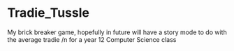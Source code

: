 # Tradie_Tussle
My brick breaker game, hopefully in future will have a story mode to do with the average tradie
/n for a year 12 Computer Science class
